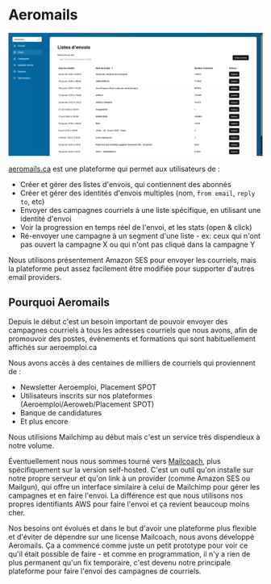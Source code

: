 # Aeromails

![](./../assets/aeromails.png)

[aeromails.ca](https://aeromails.ca) est une plateforme qui permet aux utilisateurs de : 

- Créer et gérer des listes d'envois, qui contiennent des abonnés
- Créer et gérer des identités d'envois multiples (nom, `from email`, `reply to`, etc)
- Envoyer des campagnes courriels à une liste spécifique, en utilisant une identité d'envoi
- Voir la progression en temps réel de l'envoi, et les stats (open & click)
- Ré-envoyer une campagne à un segment d'une liste - ex: ceux qui n'ont pas ouvert la campagne X ou qui n'ont pas cliqué dans la campagne Y

Nous utilisons présentement Amazon SES pour envoyer les courriels, mais la plateforme peut assez facilement être modifiée pour supporter d'autres email providers.

## Pourquoi Aeromails

Depuis le début c'est un besoin important de pouvoir envoyer des campagnes courriels à tous les adresses courriels que nous avons, afin de promouvoir des postes, évènements et formations qui sont habituellement affichés sur aeroemploi.ca

Nous avons accès à des centaines de milliers de courriels qui proviennent de : 

- Newsletter Aeroemploi, Placement SPOT
- Utilisateurs inscrits sur nos plateformes (Aeroemploi/Aeroweb/Placement SPOT)
- Banque de candidatures
- Et plus encore

Nous utilisions Mailchimp au début mais c'est un service très dispendieux à notre volume.

Éventuellement nous nous sommes tourné vers [Mailcoach](https://www.mailcoach.app/), plus spécifiquement sur la version self-hosted. C'est un outil qu'on installe sur notre propre serveur et qu'on link à un provider (comme Amazon SES ou Mailgun), qui offre un interface similaire à celui de Mailchimp pour gérer les campagnes et en faire l'envoi. La différence est que nous utilisons nos propres identifiants AWS pour faire l'envoi et ça revient beaucoup moins cher.

Nos besoins ont évolués et dans le but d'avoir une plateforme plus flexible et d'éviter de dépendre sur une license Mailcoach, nous avons développé Aeromails. Ça a commencé comme juste un petit prototype pour voir ce qu'il était possible de faire - et comme en programmation, il n'y a rien de plus permanent qu'un fix temporaire, c'est devenu notre principale plateforme pour faire l'envoi des campagnes de courriels.